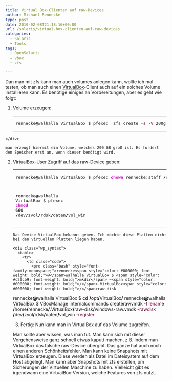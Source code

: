 ```yaml
---
title: Virtual Box-Clienten auf raw-Devices
author: Michael Rennecke
type: post
date: 2010-02-08T21:18:16+00:00
url: /solaris/virtual-box-clienten-auf-raw-devices
categories:
  - Solaris
  - Tools
tags:
  - OpenSolaris
  - vbox
  - zfs

---
```

Dan man mit zfs kann man auch volumes anlegen kann, wollte ich mal testen, ob man auch einen [VirtualBox][1]-Client auch auf ein solches Volume installieren kann. Es benötige einiges an Vorbereitungen, aber es geht wie folgt:

  1. Volume erzeugen: <div class="wp_syntax">
      <table>
        <tr>
          <td class="code">
            <pre class="bash" style="font-family:monospace;">rennecke<span style="color: #000000; font-weight: bold;">@</span>walhalla VirtualBox $ pfexec  zfs create <span style="color: #660033;">-s</span> <span style="color: #660033;">-V</span> 200g daten<span style="color: #000000; font-weight: bold;">/</span>vol_win</pre>
          </td>
        </tr>
      </table>
    </div>
    
    man erzeugt hiermit ein Volume, welches 200 GB groß ist. Es fordert den Speicher erst an, wenn dieser benötigt wird.

  2. VirtualBox-User Zugriff auf das raw-Device geben: <div class="wp_syntax">
      <table>
        <tr>
          <td class="code">
            <pre class="bash" style="font-family:monospace;">rennecke<span style="color: #000000; font-weight: bold;">@</span>walhalla VirtualBox $ pfexec <span style="color: #c20cb9; font-weight: bold;">chown</span> rennecke:staff <span style="color: #000000; font-weight: bold;">/</span>dev<span style="color: #000000; font-weight: bold;">/</span>zvol<span style="color: #000000; font-weight: bold;">/</span>rdsk<span style="color: #000000; font-weight: bold;">/</span>daten<span style="color: #000000; font-weight: bold;">/</span>vol_win
rennecke<span style="color: #000000; font-weight: bold;">@</span>walhalla VirtualBox $ pfexec <span style="color: #c20cb9; font-weight: bold;">chmod</span> <span style="color: #000000;">660</span> <span style="color: #000000; font-weight: bold;">/</span>dev<span style="color: #000000; font-weight: bold;">/</span>zvol<span style="color: #000000; font-weight: bold;">/</span>rdsk<span style="color: #000000; font-weight: bold;">/</span>daten<span style="color: #000000; font-weight: bold;">/</span>vol_win</pre>
          </td>
        </tr>
      </table>
    </div>
    
    Das Device VirtualBox bekannt geben. Ich möchte diese Platten nicht bei den virtuellen Platten liegen haben.
    
    <div class="wp_syntax">
      <table>
        <tr>
          <td class="code">
            <pre class="bash" style="font-family:monospace;">rennecke<span style="color: #000000; font-weight: bold;">@</span>walhalla VirtualBox $ <span style="color: #c20cb9; font-weight: bold;">mkdir</span> ~<span style="color: #000000; font-weight: bold;">/</span>.VirtualBox<span style="color: #000000; font-weight: bold;">/</span>raw-disk
rennecke<span style="color: #000000; font-weight: bold;">@</span>walhalla VirtualBox $ <span style="color: #7a0874; font-weight: bold;">cd</span> <span style="color: #000000; font-weight: bold;">/</span>opt<span style="color: #000000; font-weight: bold;">/</span>VirtualBox<span style="color: #000000; font-weight: bold;">/</span>
rennecke<span style="color: #000000; font-weight: bold;">@</span>walhalla VirtualBox $ VBoxManage internalcommands createrawvmdk <span style="color: #660033;">-filename</span> <span style="color: #000000; font-weight: bold;">/</span>home<span style="color: #000000; font-weight: bold;">/</span>rennecke<span style="color: #000000; font-weight: bold;">/</span>.VirtualBox<span style="color: #000000; font-weight: bold;">/</span>raw-disk<span style="color: #000000; font-weight: bold;">/</span>windows-raw.vmdk <span style="color: #660033;">-rawdisk</span> <span style="color: #000000; font-weight: bold;">/</span>dev<span style="color: #000000; font-weight: bold;">/</span>zvol<span style="color: #000000; font-weight: bold;">/</span>rdsk<span style="color: #000000; font-weight: bold;">/</span>daten<span style="color: #000000; font-weight: bold;">/</span>vol_win <span style="color: #660033;">-register</span></pre>
          </td>
        </tr>
      </table>
    </div>

  3. Fertig: Nun kann man in VirtualBox auf das Volume zugreifen.

Man sollte aber wissen, was man tut. Man kann sich mit dieser Vorgehensweise ganz schnell etwas kaputt machen, z.B. indem man VirtualBox das falsche raw-Device übergibt. Das ganze hat auch noch einen anderen Schönheitsfehler. Man kann keine Snapshots mit VirtualBox erzeugen. Diese werden als Datei im Dateisystem auf dem Host abgelegt. Man kann aber Snapshots mit zfs erstellen, um Sicherungen der Virtuellen Maschine zu haben. Vielleicht gibt es irgendwann eine VirtualBox-Version, welche Features von zfs nutzt.

 [1]: http://www.virtualbox.org/